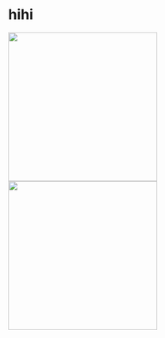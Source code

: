 # hihi
 <img width="300" src="https://user-images.githubusercontent.com/63664661/79888457-aab0c280-8437-11ea-9391-8bcf863e9cb3.png">
<img width="300" src="https://user-images.githubusercontent.com/63664661/79889350-daac9580-8438-11ea-82dd-5ad0a9ef8bc0.png">
